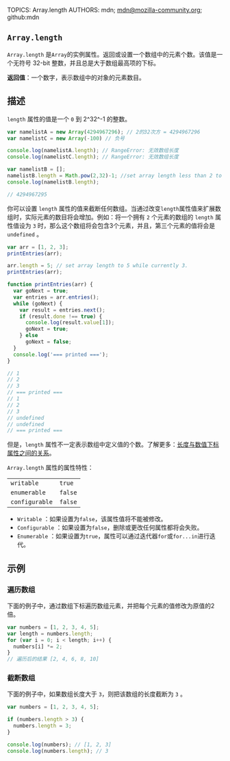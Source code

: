 TOPICS: Array.length
AUTHORS: mdn; mdn@mozilla-community.org; github:mdn

## `Array.length`

`Array.length` 是`Array`的实例属性。返回或设置一个数组中的元素个数。该值是一个无符号 32-bit 整数，并且总是大于数组最高项的下标。

**返回值**：一个数字，表示数组中的对象的元素数目。

## 描述

`length` 属性的值是一个 `0` 到 2^32^-1 的整数。

```javascript
var namelistA = new Array(4294967296); // 2的32次方 = 4294967296
var namelistC = new Array(-100) // 负号

console.log(namelistA.length); // RangeError: 无效数组长度
console.log(namelistC.length); // RangeError: 无效数组长度

var namelistB = [];
namelistB.length = Math.pow(2,32)-1; //set array length less than 2 to the 32nd power
console.log(namelistB.length);

// 4294967295
```

你可以设置 `length` 属性的值来截断任何数组。当通过改变`length`属性值来扩展数组时，实际元素的数目将会增加。例如：将一个拥有 `2` 个元素的数组的 `length` 属性值设为
`3` 时，那么这个数组将会包含3个元素，并且，第三个元素的值将会是 `undefined` 。

```javascript
var arr = [1, 2, 3];
printEntries(arr);

arr.length = 5; // set array length to 5 while currently 3.
printEntries(arr);

function printEntries(arr) {
  var goNext = true;
  var entries = arr.entries();
  while (goNext) {
    var result = entries.next();
    if (result.done !== true) {
      console.log(result.value[1]);
      goNext = true;
    } else
      goNext = false;
  }
  console.log('=== printed ===');
}

// 1
// 2
// 3
// === printed ===
// 1
// 2
// 3
// undefined
// undefined
// === printed ===
```

但是，`length` 属性不一定表示数组中定义值的个数。了解更多：[长度与数值下标属性之间的关系](/zh-hans/webfrontend/Array)。

`Array.length` 属性的属性特性：

|  |  |
| :--- | :--- |
| `writable` | `true` |
| `enumerable` | `false` |
| `configurable` | `false` |

- `Writable` ：如果设置为`false`，该属性值将不能被修改。
- `Configurable` ：如果设置为`false`，删除或更改任何属性都将会失败。
- `Enumerable` ：如果设置为`true`，属性可以通过迭代器`for`或`for...in`进行迭代。

## 示例

### 遍历数组

下面的例子中，通过数组下标遍历数组元素，并把每个元素的值修改为原值的2倍。

```javascript
var numbers = [1, 2, 3, 4, 5];
var length = numbers.length;
for (var i = 0; i < length; i++) {
  numbers[i] *= 2;
}
// 遍历后的结果 [2, 4, 6, 8, 10]
```

### 截断数组

下面的例子中，如果数组长度大于 `3`，则把该数组的长度截断为 `3` 。

```javascript
var numbers = [1, 2, 3, 4, 5];

if (numbers.length > 3) {
  numbers.length = 3;
}

console.log(numbers); // [1, 2, 3]
console.log(numbers.length); // 3
```
